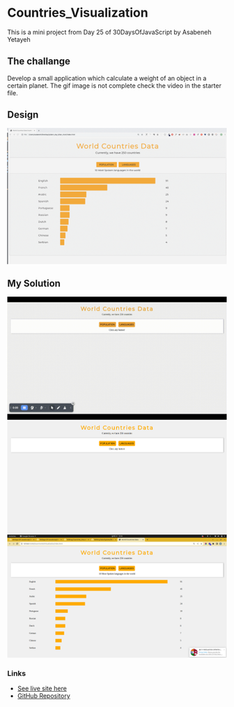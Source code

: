 # Countries_Visualization
This is a mini project from Day 25 of 30DaysOfJavaScript by Asabeneh Yetayeh

 
## The challange
Develop a small application which calculate a weight of an object in a certain planet. The gif image is not complete check the video in the starter file.

## Design
![GIF Title](assets/Design.gif)

## My Solution
![GIF Title](assets/solution.gif)
![IMG Title](assets/SS1.png)
![IMG Title](assets/SS2.png)


### Links
- [See live site here](https://karan-niroula.github.io/Countries_Visualization/)
- [GitHub Repository](https://github.com/Karan-Niroula/Countries_Visualization)

